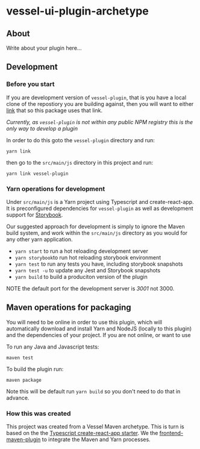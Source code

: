 # vessel-ui-plugin-archetype

## About

Write about your plugin here...

## Development

### Before you start

If you are development version of `vessel-plugin`, that is you have a local clone of the repostiory you are building against, then you will want to either [link](https://yarnpkg.com/lang/en/docs/cli/link/) that so this package uses that link.

*Currently, as `vessel-plugin` is not within any public NPM registry this is the only way to develop a plugin*

In order to do this goto the `vessel-plugin` directory and run:

```
yarn link
```

then go to the `src/main/js` directory in this project and run:

```
yarn link vessel-plugin
```

### Yarn operations for development

Under `src/main/js` is a  Yarn project using Typescript and create-react-app. It is preconfigured dependencies for `vessel-plugin` as well as development support for [Storybook](https://storybook.js.org/).

Our suggested approach for development is simply to ignore the Maven build system, and work within the `src/main/js` directory as you would for any other yarn application.

* `yarn start` to run a hot reloading development server
* `yarn storybook`to run hot reloading storybook environment
* `yarn test` to run any tests you have, including storybook snapshots
* `yarn test -u` to update any Jest and Storybook snapshots
* `yarn build` to build a produciton version of the plugin

NOTE the default port for the development server is *3001* not 3000.

## Maven operations for packaging

You will need to be online in order to use this plugin, which will automatically download and install Yarn and NodeJS (locally to this plugin) and the dependencies of your project. If you are not online, or want to use

To run any Java and Javascript tests:

```
maven test
```

To build the plugin run:

```
maven package
```

Note this will be default run `yarn build` so you don't need to do that in advance.

### How this was created

This project was created from a Vessel Maven archetype. This is turn is based on the the [Typescript create-react-app starter](https://github.com/Microsoft/TypeScript-React-Starter). We the [frontend-maven-plugin](https://github.com/eirslett/frontend-maven-plugin) to integrate the Maven and Yarn processes.